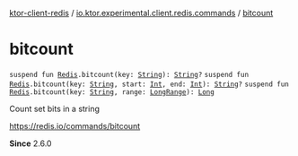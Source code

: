 [ktor-client-redis](../index.md) / [io.ktor.experimental.client.redis.commands](index.md) / [bitcount](./bitcount.md)

# bitcount

`suspend fun `[`Redis`](../io.ktor.experimental.client.redis/-redis/index.md)`.bitcount(key: `[`String`](https://kotlinlang.org/api/latest/jvm/stdlib/kotlin/-string/index.html)`): `[`String`](https://kotlinlang.org/api/latest/jvm/stdlib/kotlin/-string/index.html)`?`
`suspend fun `[`Redis`](../io.ktor.experimental.client.redis/-redis/index.md)`.bitcount(key: `[`String`](https://kotlinlang.org/api/latest/jvm/stdlib/kotlin/-string/index.html)`, start: `[`Int`](https://kotlinlang.org/api/latest/jvm/stdlib/kotlin/-int/index.html)`, end: `[`Int`](https://kotlinlang.org/api/latest/jvm/stdlib/kotlin/-int/index.html)`): `[`String`](https://kotlinlang.org/api/latest/jvm/stdlib/kotlin/-string/index.html)`?`
`suspend fun `[`Redis`](../io.ktor.experimental.client.redis/-redis/index.md)`.bitcount(key: `[`String`](https://kotlinlang.org/api/latest/jvm/stdlib/kotlin/-string/index.html)`, range: `[`LongRange`](https://kotlinlang.org/api/latest/jvm/stdlib/kotlin.ranges/-long-range/index.html)`): `[`Long`](https://kotlinlang.org/api/latest/jvm/stdlib/kotlin/-long/index.html)

Count set bits in a string

https://redis.io/commands/bitcount

**Since**
2.6.0

